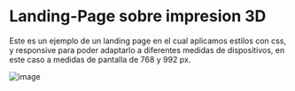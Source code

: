 # Landing-Page sobre impresion 3D

Este es un ejemplo de un landing page en el cual aplicamos estilos con css, y responsive para poder adaptarlo a diferentes medidas de dispositivos,
en este caso a medidas de pantalla de 768 y 992 px.


![image](https://user-images.githubusercontent.com/111818969/212519693-56484ca2-6d9d-470c-aa17-42c6368fc734.png)
